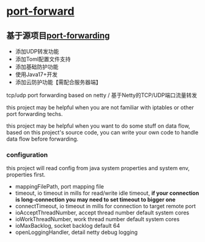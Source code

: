 # [port-forward](https://github.com/Weixiaojun666/port-forward)

## 基于源项目[port-forwarding](https://github.com/anexplore/port-forwarding)

* 添加UDP转发功能
* 添加Toml配置文件支持
* 添加基础防护功能
* 使用Java17+开发
* 添加云防护功能【需配合服务器端】

tcp/udp port forwarding based on netty / 基于Netty的TCP/UDP端口流量转发

this project may be helpful when you are not familiar with iptables or other port forwarding techs.

this project may be helpful when you want to do some stuff on data flow, based on this project's source code, you can
write your own code to handle data flow before forwarding.

### configuration

this project will read config from java system properties and system env, properties first.

* mappingFilePath, port mapping file
* timeout, io timeout in mills for read/write idle timeout, **if your connection is long-connection you may need to set
  timeout to bigger one**
* connectTimeout, io timeout in mills for connection to target remote port
* ioAcceptThreadNumber, accept thread number default system cores
* ioWorkThreadNumber, work thread number default system cores
* ioMaxBacklog, socket backlog default 64
* openLoggingHandler, detail netty debug logging

